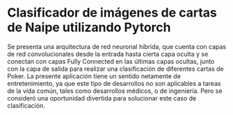 # Clasificador de imágenes de cartas de Naipe utilizando Pytorch
Se presenta una arquitectura de red neuronal híbrida, que cuenta con capas de red convolucionales desde la entrada hasta cierta capa oculta y se conectan con capas Fully Connected en las últimas capas ocultas, junto con la capa de salida para realizar una clasificación de diferentes cartas de Poker.  La presente aplicación tiene un sentido netamente de entretenimiento, ya que este tipo de desarrollos no son aplicables a tareas de la vida común, tales como desarrollos médicos, o de ingeniería. Pero se consideró una oportunidad divertida para solucionar este caso de clasificación.
